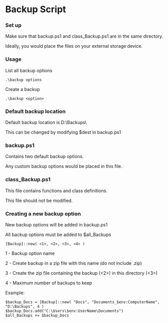 # Backup Script


### Set up


Make sure that backup.ps1 and class_Backup.ps1 are in the same directory.


Ideally, you would place the files on your external storage device. 


### Usage


List all backup options


`.\backup options`


Create a backup


`.\backup <option>`


### Default backup location


Default backup location is D:\Backups\


This can be changed by modifying $dest in backup.ps1


### backup.ps1


Contains two default backup options.


Any custom backup options would be placed in this file.


### class_Backup.ps1


This file contains functions and class definitions.


This file should not be modified.


### Creating a new backup option


New backup options will be added in backup.ps1


All backup options must be added to $all_Backups


`[Backup]::new( <1>, <2>, <3>, <4> )`


1 - Backup option name


2 - Create backup in a zip file with this name (do not include .zip)


3 - Create the zip file containing the backup (<2>) in this directory (<3>)


4 - Maximum number of backups to keep


Example:


```
$backup_Docs = [Backup]::new( "Docs", "Documents_$env:ComputerName", "D:\Backups", 4 )
$backup_Docs.add("C:\Users\$env:UserName\Documents") 
$all_Backups += $backup_Docs
```